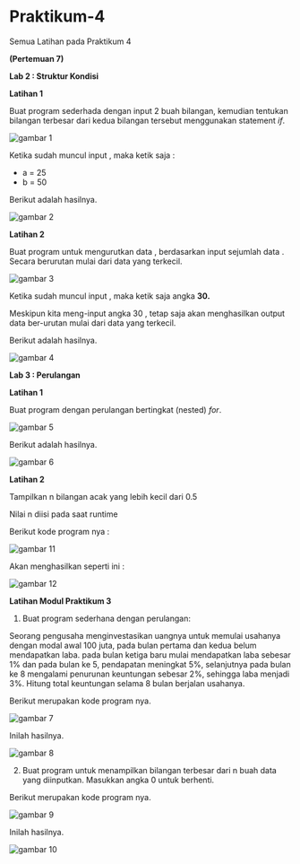 # Praktikum-4
Semua Latihan pada Praktikum 4

**(Pertemuan 7)**

**Lab 2 : Struktur Kondisi**

**Latihan 1**

Buat program sederhada dengan input 2 buah bilangan, kemudian tentukan bilangan terbesar dari kedua bilangan tersebut
menggunakan statement *if*.

![gambar 1](screenshot/ss3.png)

Ketika sudah muncul input , maka ketik saja :
- a = 25
- b = 50

Berikut adalah hasilnya.

![gambar 2](screenshot/ss4.png)

**Latihan 2**

Buat program untuk mengurutkan data , berdasarkan input sejumlah data . Secara berurutan mulai dari data yang terkecil.

![gambar 3](screenshot/ss1.png)

Ketika sudah muncul input , maka ketik saja angka **30.**

Meskipun kita meng-input angka 30 , tetap saja akan menghasilkan output data ber-urutan mulai dari data yang terkecil.

Berikut adalah hasilnya.

![gambar 4](screenshot/ss2.png)


**Lab 3 : Perulangan**

**Latihan 1**

Buat program dengan perulangan bertingkat (nested) *for*.

![gambar 5](screenshot/ss5.png)

Berikut adalah hasilnya.

![gambar 6](screenshot/ss6.png)

**Latihan 2**

Tampilkan n bilangan acak yang lebih kecil dari 0.5

Nilai n diisi pada saat runtime

Berikut kode program nya :

![gambar 11](screenshot/ss11.png)

Akan menghasilkan seperti ini :

![gambar 12](screenshot/ss12.png)


**Latihan Modul Praktikum 3**

1. Buat program sederhana dengan perulangan:

Seorang pengusaha menginvestasikan uangnya untuk memulai usahanya dengan modal awal 100 juta, pada bulan pertama dan kedua belum mendapatkan laba. pada bulan ketiga baru mulai mendapatkan laba sebesar 1% dan pada bulan ke 5, pendapatan meningkat 5%, selanjutnya pada bulan ke 8 mengalami penurunan keuntungan sebesar 2%, sehingga laba menjadi 3%. Hitung total keuntungan selama 8 bulan berjalan usahanya.

Berikut merupakan kode program nya.

![gambar 7](screenshot/ss7.png)

Inilah hasilnya.

![gambar 8](screenshot/ss8.png)

2. Buat program untuk menampilkan bilangan terbesar dari n buah data yang diinputkan. Masukkan angka 0 untuk berhenti.

Berikut merupakan kode program nya.

![gambar 9](screenshot/ss9.png)

Inilah hasilnya.

![gambar 10](screenshot/ss10.png)

